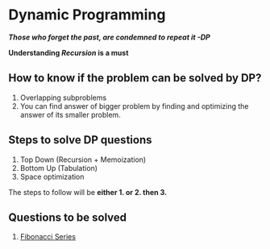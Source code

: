 # Dynamic Programming
***Those who forget the past, 
are condemned to repeat it
	-DP***

**Understanding *Recursion* is a must**

## How to know if the problem can be solved by DP?
1. Overlapping subproblems 
2. You can find answer of bigger problem by finding and optimizing the answer of its smaller problem. 

## Steps to solve DP questions
1. Top Down (Recursion + Memoization)
2. Bottom Up (Tabulation)
3. Space optimization

The steps to follow will be **either 1. or 2. then 3.**

## Questions to be solved
1. [Fibonacci Series](https://github.com/sinh-r/LoveBabar_DSA_Series/tree/main/Dynamic%20Programming/Fibonacci%20Series)
